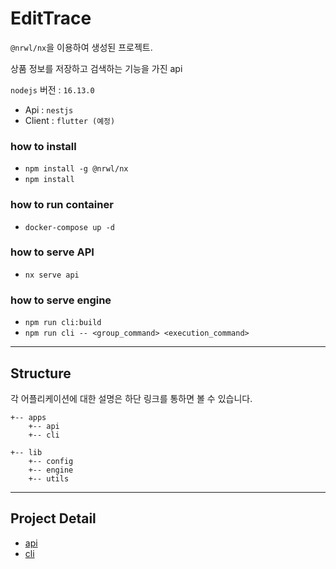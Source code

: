 

# EditTrace
`@nrwl/nx`을 이용하여 생성된 프로젝트.

상품 정보를 저장하고 검색하는 기능을 가진 api

`nodejs` 버전 : `16.13.0`

- Api : `nestjs`
- Client : `flutter (예정)` 

### how to install
- `npm install -g @nrwl/nx`
- `npm install`

### how to run container
- `docker-compose up -d`

### how to serve API
- `nx serve api`

### how to serve engine
- `npm run cli:build`
- `npm run cli -- <group_command> <execution_command>`


***
## Structure
각 어플리케이션에 대한 설명은 하단 링크를 통하면 볼 수 있습니다. 
```
+-- apps
    +-- api
    +-- cli
    
+-- lib
    +-- config
    +-- engine   
    +-- utils   
```

***
## Project Detail

- [api](apps/api/README.md)
- [cli](apps/cli/README.md)


